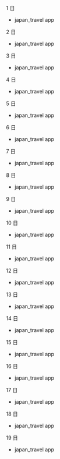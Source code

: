1 日

- japan_travel app

2 日

- japan_travel app

3 日

- japan_travel app

4 日

- japan_travel app

5 日

- japan_travel app

6 日

- japan_travel app

7 日

- japan_travel app

8 日

- japan_travel app

9 日

- japan_travel app

10 日

- japan_travel app

11 日

- japan_travel app

12 日

- japan_travel app

13 日

- japan_travel app

14 日

- japan_travel app

15 日

- japan_travel app

16 日

- japan_travel app

17 日

- japan_travel app

18 日

- japan_travel app

19 日

- japan_travel app
